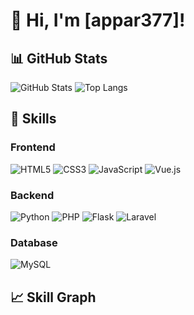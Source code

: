 # 👋 Hi, I'm [appar377]!

## 📊 GitHub Stats

<!-- GitHub stats and top languages in tabs -->
<div>
  <img src="https://github-readme-stats.vercel.app/api?username=appar377&theme=vue-dark&show_icons=true" alt="GitHub Stats">
  <img src="https://github-readme-stats.vercel.app/api/top-langs/?username=appar377&theme=vue-dark&layout=compact" alt="Top Langs">
</div>

## 🚀 Skills

<!-- Technology badges organized in categories -->
### Frontend
![HTML5](https://img.shields.io/badge/-HTML5-E34F26?style=flat&logo=html5&logoColor=white)
![CSS3](https://img.shields.io/badge/-CSS3-1572B6?style=flat&logo=css3&logoColor=white)
![JavaScript](https://img.shields.io/badge/-JavaScript-F7DF1E?style=flat&logo=javascript&logoColor=black)
![Vue.js](https://img.shields.io/badge/-Vue.js-4FC08D?style=flat&logo=vue.js&logoColor=white)

### Backend
![Python](https://img.shields.io/badge/-Python-3776AB?style=flat&logo=python&logoColor=white)
![PHP](https://img.shields.io/badge/-PHP-777BB4?style=flat&logo=php&logoColor=white)
![Flask](https://img.shields.io/badge/-Flask-000000?style=flat&logo=flask&logoColor=white)
![Laravel](https://img.shields.io/badge/-Laravel-FF2D20?style=flat&logo=laravel&logoColor=white)

### Database
![MySQL](https://img.shields.io/badge/-MySQL-4479A1?style=flat&logo=mysql&logoColor=white)

## 📈 Skill Graph


